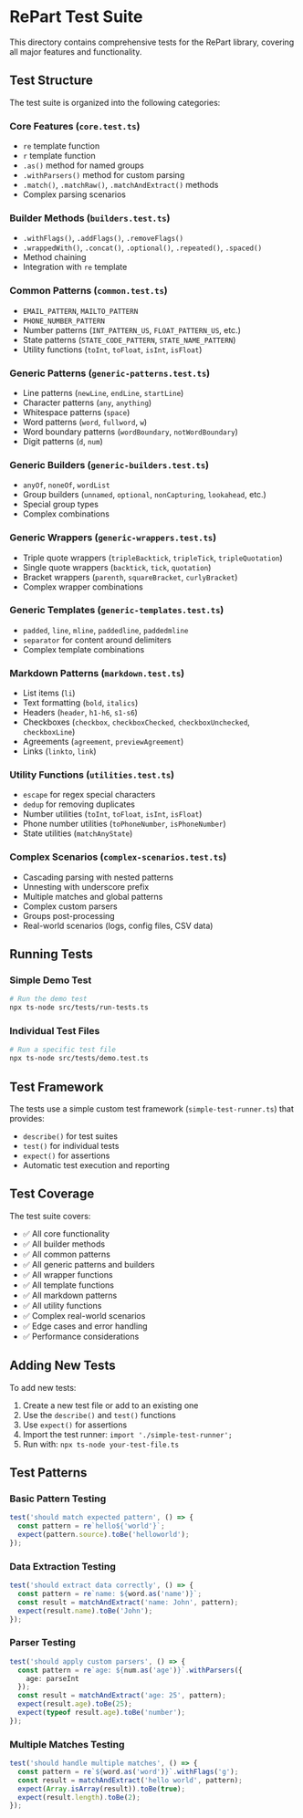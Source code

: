 # RePart Test Suite

This directory contains comprehensive tests for the RePart library, covering all major features and functionality.

## Test Structure

The test suite is organized into the following categories:

### Core Features (`core.test.ts`)
- `re` template function
- `r` template function  
- `.as()` method for named groups
- `.withParsers()` method for custom parsing
- `.match()`, `.matchRaw()`, `.matchAndExtract()` methods
- Complex parsing scenarios

### Builder Methods (`builders.test.ts`)
- `.withFlags()`, `.addFlags()`, `.removeFlags()`
- `.wrappedWith()`, `.concat()`, `.optional()`, `.repeated()`, `.spaced()`
- Method chaining
- Integration with `re` template

### Common Patterns (`common.test.ts`)
- `EMAIL_PATTERN`, `MAILTO_PATTERN`
- `PHONE_NUMBER_PATTERN`
- Number patterns (`INT_PATTERN_US`, `FLOAT_PATTERN_US`, etc.)
- State patterns (`STATE_CODE_PATTERN`, `STATE_NAME_PATTERN`)
- Utility functions (`toInt`, `toFloat`, `isInt`, `isFloat`)

### Generic Patterns (`generic-patterns.test.ts`)
- Line patterns (`newLine`, `endLine`, `startLine`)
- Character patterns (`any`, `anything`)
- Whitespace patterns (`space`)
- Word patterns (`word`, `fullword`, `w`)
- Word boundary patterns (`wordBoundary`, `notWordBoundary`)
- Digit patterns (`d`, `num`)

### Generic Builders (`generic-builders.test.ts`)
- `anyOf`, `noneOf`, `wordList`
- Group builders (`unnamed`, `optional`, `nonCapturing`, `lookahead`, etc.)
- Special group types
- Complex combinations

### Generic Wrappers (`generic-wrappers.test.ts`)
- Triple quote wrappers (`tripleBacktick`, `tripleTick`, `tripleQuotation`)
- Single quote wrappers (`backtick`, `tick`, `quotation`)
- Bracket wrappers (`parenth`, `squareBracket`, `curlyBracket`)
- Complex wrapper combinations

### Generic Templates (`generic-templates.test.ts`)
- `padded`, `line`, `mline`, `paddedline`, `paddedmline`
- `separator` for content around delimiters
- Complex template combinations

### Markdown Patterns (`markdown.test.ts`)
- List items (`li`)
- Text formatting (`bold`, `italics`)
- Headers (`header`, `h1-h6`, `s1-s6`)
- Checkboxes (`checkbox`, `checkboxChecked`, `checkboxUnchecked`, `checkboxLine`)
- Agreements (`agreement`, `previewAgreement`)
- Links (`linkto`, `link`)

### Utility Functions (`utilities.test.ts`)
- `escape` for regex special characters
- `dedup` for removing duplicates
- Number utilities (`toInt`, `toFloat`, `isInt`, `isFloat`)
- Phone number utilities (`toPhoneNumber`, `isPhoneNumber`)
- State utilities (`matchAnyState`)

### Complex Scenarios (`complex-scenarios.test.ts`)
- Cascading parsing with nested patterns
- Unnesting with underscore prefix
- Multiple matches and global patterns
- Complex custom parsers
- Groups post-processing
- Real-world scenarios (logs, config files, CSV data)

## Running Tests

### Simple Demo Test
```bash
# Run the demo test
npx ts-node src/tests/run-tests.ts
```

### Individual Test Files
```bash
# Run a specific test file
npx ts-node src/tests/demo.test.ts
```

## Test Framework

The tests use a simple custom test framework (`simple-test-runner.ts`) that provides:
- `describe()` for test suites
- `test()` for individual tests
- `expect()` for assertions
- Automatic test execution and reporting

## Test Coverage

The test suite covers:
- ✅ All core functionality
- ✅ All builder methods
- ✅ All common patterns
- ✅ All generic patterns and builders
- ✅ All wrapper functions
- ✅ All template functions
- ✅ All markdown patterns
- ✅ All utility functions
- ✅ Complex real-world scenarios
- ✅ Edge cases and error handling
- ✅ Performance considerations

## Adding New Tests

To add new tests:

1. Create a new test file or add to an existing one
2. Use the `describe()` and `test()` functions
3. Use `expect()` for assertions
4. Import the test runner: `import './simple-test-runner';`
5. Run with: `npx ts-node your-test-file.ts`

## Test Patterns

### Basic Pattern Testing
```typescript
test('should match expected pattern', () => {
  const pattern = re`hello${'world'}`;
  expect(pattern.source).toBe('helloworld');
});
```

### Data Extraction Testing
```typescript
test('should extract data correctly', () => {
  const pattern = re`name: ${word.as('name')}`;
  const result = matchAndExtract('name: John', pattern);
  expect(result.name).toBe('John');
});
```

### Parser Testing
```typescript
test('should apply custom parsers', () => {
  const pattern = re`age: ${num.as('age')}`.withParsers({
    age: parseInt
  });
  const result = matchAndExtract('age: 25', pattern);
  expect(result.age).toBe(25);
  expect(typeof result.age).toBe('number');
});
```

### Multiple Matches Testing
```typescript
test('should handle multiple matches', () => {
  const pattern = re`${word.as('word')}`.withFlags('g');
  const result = matchAndExtract('hello world', pattern);
  expect(Array.isArray(result)).toBe(true);
  expect(result.length).toBe(2);
});
```
